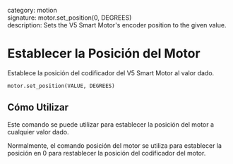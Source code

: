 category: motion  
signature: motor.set_position(0, DEGREES)  
description: Sets the V5 Smart Motor's encoder position to the given value.  

# Establecer la Posición del Motor

Establece la posición del codificador del V5 Smart Motor al valor dado.

```don
motor.set_position(VALUE, DEGREES)
```

## Cómo Utilizar

Este comando se puede utilizar para establecer la posición del motor a cualquier valor dado.

Normalmente, el comando posición del motor se utiliza para establecer la posición en 0 para restablecer la posición del codificador del motor.

<advanced>
</advanced>
